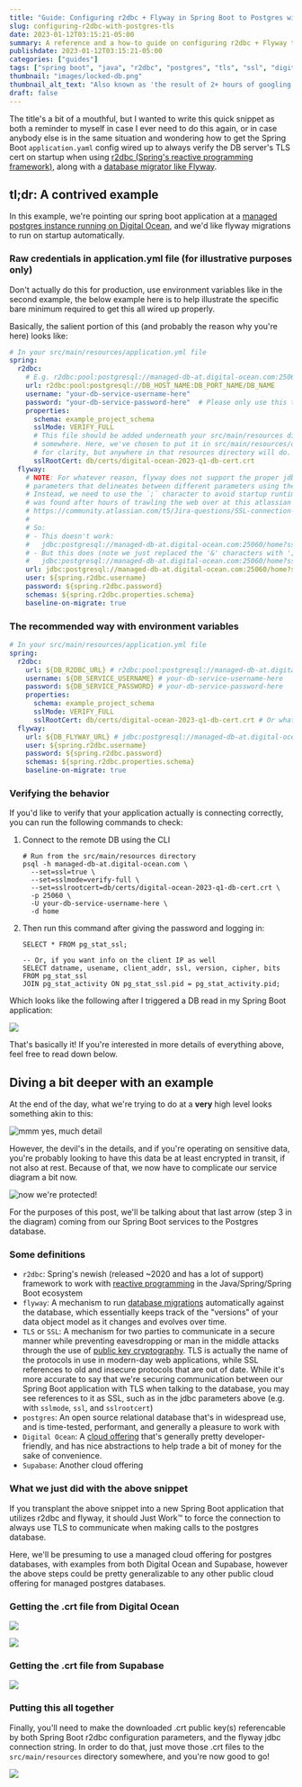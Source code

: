 ```yaml
---
title: "Guide: Configuring r2dbc + Flyway in Spring Boot to Postgres with enforced TLS/SSL"
slug: configuring-r2dbc-with-postgres-tls
date: 2023-01-12T03:15:21-05:00
summary: A reference and a how-to guide on configuring r2dbc + Flyway to enforce TLS when talking to Postgres from a Spring Boot application.
publishdate: 2023-01-12T03:15:21-05:00
categories: ["guides"]
tags: ["spring boot", "java", "r2dbc", "postgres", "tls", "ssl", "digital ocean"]
thumbnail: "images/locked-db.png"
thumbnail_alt_text: "Also known as 'the result of 2+ hours of googling and tearing my hair out'"
draft: false
---
```

The title's a bit of a mouthful, but I wanted to write this quick snippet as both a reminder
to myself in case I ever need to do this again, or in case anybody else is in the same situation
and wondering how to get the Spring Boot `application.yaml` config wired up to always verify the
DB server's TLS cert on startup when using [r2dbc (Spring's reactive programming framework)](https://r2dbc.io/),
along with a [database migrator like Flyway](https://flywaydb.org/).

## tl;dr: A contrived example
In this example, we're pointing our spring boot application at a [managed postgres instance
running on Digital Ocean](https://www.digitalocean.com/products/managed-databases-postgresql),
and we'd like flyway migrations to run on startup automatically.

### Raw credentials in application.yml file (for illustrative purposes only)
Don't actually do this for production, use environment variables like in the second example,
the below example here is to help illustrate the specific bare minimum required to get this
all wired up properly.

Basically, the salient portion of this (and probably the reason why you're here) looks like:

```yaml
# In your src/main/resources/application.yml file
spring:
  r2dbc:
    # E.g. r2dbc:pool:postgresql://managed-db-at.digital-ocean.com:25060/home
    url: r2dbc:pool:postgresql://DB_HOST_NAME:DB_PORT_NAME/DB_NAME
    username: "your-db-service-username-here"
    password: "your-db-service-password-here"  # Please only use this to verify behavior and don't actually check this in
    properties:
      schema: example_project_schema
      sslMode: VERIFY_FULL
      # This file should be added underneath your src/main/resources directory
      # somewhere. Here, we've chosen to put it in src/main/resources/db/certs
      # for clarity, but anywhere in that resources directory will do.
      sslRootCert: db/certs/digital-ocean-2023-q1-db-cert.crt
  flyway:
    # NOTE: For whatever reason, flyway does not support the proper jdbc connection
    # parameters that delineates between different parameters using the `&` character.
    # Instead, we need to use the `;` character to avoid startup runtime errors, which
    # was found after hours of trawling the web over at this atlassian thread of all things:
    # https://community.atlassian.com/t5/Jira-questions/SSL-connection-between-jira-service-management/qaq-p/1944433#M518820
    #
    # So:
    # - This doesn't work:
    #   jdbc:postgresql://managed-db-at.digital-ocean.com:25060/home?ssl=true&sslmode=verify-full&sslrootcert=db/certs/digital-ocean-2023-q1-db-cert.crt
    # - But this does (note we just replaced the '&' characters with ';'):
    #   jdbc:postgresql://managed-db-at.digital-ocean.com:25060/home?ssl=true;sslmode=verify-full;sslrootcert=db/certs/digital-ocean-2023-q1-db-cert.crt
    url: jdbc:postgresql://managed-db-at.digital-ocean.com:25060/home?ssl=true;sslmode=verify-full;sslrootcert=db/certs/digital-ocean-2023-q1-db-cert.crt
    user: ${spring.r2dbc.username}
    password: ${spring.r2dbc.password}
    schemas: ${spring.r2dbc.properties.schema}
    baseline-on-migrate: true
```

### The recommended way with environment variables
```yaml
# In your src/main/resources/application.yml file
spring:
  r2dbc:
    url: ${DB_R2DBC_URL} # r2dbc:pool:postgresql://managed-db-at.digital-ocean.com:25060/home
    username: ${DB_SERVICE_USERNAME} # your-db-service-username-here
    password: ${DB_SERVICE_PASSWORD} # your-db-service-password-here
    properties:
      schema: example_project_schema
      sslMode: VERIFY_FULL
      sslRootCert: db/certs/digital-ocean-2023-q1-db-cert.crt # Or whatever you end up calling the cert name
  flyway:
    url: ${DB_FLYWAY_URL} # jdbc:postgresql://managed-db-at.digital-ocean.com:25060/home?ssl=true;sslmode=verify-full;sslrootcert=db/certs/digital-ocean-2023-q1-db-cert.crt
    user: ${spring.r2dbc.username}
    password: ${spring.r2dbc.password}
    schemas: ${spring.r2dbc.properties.schema}
    baseline-on-migrate: true
```

### Verifying the behavior
If you'd like to verify that your application actually is connecting correctly, you can run
the following commands to check:
1. Connect to the remote DB using the CLI
    ```shell
    # Run from the src/main/resources directory
    psql -h managed-db-at.digital-ocean.com \
      --set=ssl=true \
      --set=sslmode=verify-full \
      --set=sslrootcert=db/certs/digital-ocean-2023-q1-db-cert.crt \
      -p 25060 \
      -U your-db-service-username-here \
      -d home
    ```

2. Then run this command after giving the password and logging in:
    ```postgresql
    SELECT * FROM pg_stat_ssl;

    -- Or, if you want info on the client IP as well
    SELECT datname, usename, client_addr, ssl, version, cipher, bits
    FROM pg_stat_ssl
    JOIN pg_stat_activity ON pg_stat_ssl.pid = pg_stat_activity.pid;
    ```

Which looks like the following after I triggered a DB read in my Spring Boot application:

![](images/database-tls-connection-verification.png)

That's basically it! If you're interested in more details of everything above, feel free
to read down below.

## Diving a bit deeper with an example
At the end of the day, what we're trying to do at a **very** high level looks
something akin to this:

![mmm yes, much detail](images/service-high-level.drawio.png)

However, the devil's in the details, and if you're operating on sensitive data,
you're probably looking to have this data be at least encrypted in transit, if not
also at rest. Because of that, we now have to complicate our service diagram a
bit now.

![now we're protected!](images/tls-aware-service-diagram.drawio.png)

For the purposes of this post, we'll be talking about that last arrow (step 3 in the diagram)
coming from our Spring Boot services to the Postgres database.

### Some definitions
* `r2dbc`: Spring's newish (released ~2020 and has a lot of support) framework to work with [reactive
  programming](https://www.baeldung.com/java-reactive-systems) in the Java/Spring/Spring Boot ecosystem
* `flyway`: A mechanism to run [database migrations](https://cloud.google.com/architecture/database-migration-concepts-principles-part-1)
   automatically against the database, which essentially keeps track of the "versions" of your data
   object model as it changes and evolves over time.
* `TLS` or `SSL`: A mechanism for two parties to communicate in a secure manner while preventing
   eavesdropping or man in the middle attacks through the use of [public key cryptography](https://en.wikipedia.org/wiki/Public-key_cryptography).
   TLS is actually the name of the protocols in use in modern-day web applications, while SSL references
   to old and insecure protocols that are out of date. While it's more accurate to say that we're
   securing communication between our Spring Boot application with TLS when talking to the database,
   you may see references to it as SSL, such as in the jdbc parameters above (e.g. with `sslmode`, `ssl`, and
   `sslrootcert`)
* `postgres`: An open source relational database that's in widespread use, and is time-tested,
  performant, and generally a pleasure to work with
* `Digital Ocean`: A [cloud offering](https://www.digitalocean.com/) that's generally pretty
  developer-friendly, and has nice abstractions to help trade a bit of money for the sake of
  convenience.
* `Supabase`: Another cloud offering

### What we just did with the above snippet
If you transplant the above snippet into a new Spring Boot application that utilizes r2dbc and flyway,
it should Just Work™ to force the connection to always use TLS to communicate when making calls to the
postgres database.

Here, we'll be presuming to use a managed cloud offering for postgres databases, with examples
from both Digital Ocean and Supabase, however the above steps could be pretty generalizable to
any other public cloud offering for managed postgres databases.

### Getting the .crt file from Digital Ocean

![](images/digital-ocean/1-getting-to-details-page.png)

![](images/digital-ocean/2-downloading-ca-cert.png)

### Getting the .crt file from Supabase
![](images/supabase/supabase-db-cert-download-instructions.png)

### Putting this all together
Finally, you'll need to make the downloaded .crt public key(s) referencable
by both Spring Boot r2dbc configuration parameters, and the flyway jdbc
connection string. In order to do that, just move those .crt files to the
`src/main/resources` directory somewhere, and you're now good to go!

![](images/resources-directory.png)
